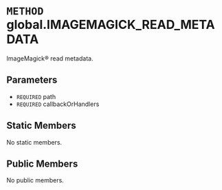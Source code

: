 # `METHOD` global.IMAGEMAGICK_READ_METADATA
ImageMagick® read metadata.

## Parameters
* `REQUIRED` path 
* `REQUIRED` callbackOrHandlers 

## Static Members
No static members.

## Public Members
No public members.
